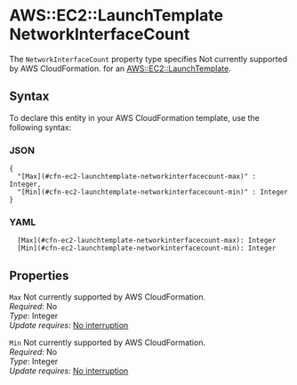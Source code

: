 # AWS::EC2::LaunchTemplate NetworkInterfaceCount<a name="aws-properties-ec2-launchtemplate-networkinterfacecount"></a>

<a name="aws-properties-ec2-launchtemplate-networkinterfacecount-description"></a>The `NetworkInterfaceCount` property type specifies Not currently supported by AWS CloudFormation\. for an [AWS::EC2::LaunchTemplate](aws-resource-ec2-launchtemplate.md)\.

## Syntax<a name="aws-properties-ec2-launchtemplate-networkinterfacecount-syntax"></a>

To declare this entity in your AWS CloudFormation template, use the following syntax:

### JSON<a name="aws-properties-ec2-launchtemplate-networkinterfacecount-syntax.json"></a>

```
{
  "[Max](#cfn-ec2-launchtemplate-networkinterfacecount-max)" : Integer,
  "[Min](#cfn-ec2-launchtemplate-networkinterfacecount-min)" : Integer
}
```

### YAML<a name="aws-properties-ec2-launchtemplate-networkinterfacecount-syntax.yaml"></a>

```
  [Max](#cfn-ec2-launchtemplate-networkinterfacecount-max): Integer
  [Min](#cfn-ec2-launchtemplate-networkinterfacecount-min): Integer
```

## Properties<a name="aws-properties-ec2-launchtemplate-networkinterfacecount-properties"></a>

`Max`  <a name="cfn-ec2-launchtemplate-networkinterfacecount-max"></a>
Not currently supported by AWS CloudFormation\.  
*Required*: No  
*Type*: Integer  
*Update requires*: [No interruption](https://docs.aws.amazon.com/AWSCloudFormation/latest/UserGuide/using-cfn-updating-stacks-update-behaviors.html#update-no-interrupt)

`Min`  <a name="cfn-ec2-launchtemplate-networkinterfacecount-min"></a>
Not currently supported by AWS CloudFormation\.  
*Required*: No  
*Type*: Integer  
*Update requires*: [No interruption](https://docs.aws.amazon.com/AWSCloudFormation/latest/UserGuide/using-cfn-updating-stacks-update-behaviors.html#update-no-interrupt)